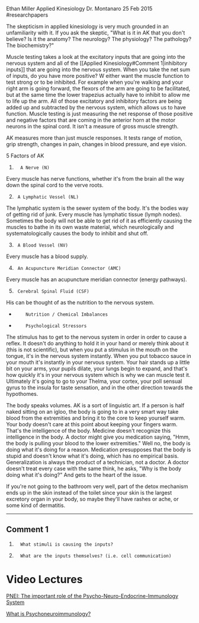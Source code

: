 Ethan Miller
Applied Kinesiology
Dr. Montanaro
25 Feb 2015
#researchpapers

The skepticism in applied kinesiology is very much grounded in an unfamiliarity with it. If you ask the skeptic, "What is it in AK that you don't believe? Is it the anatomy? The neurology? The physiology? The pathology? The biochemistry?"

Muscle testing takes a look at the excitatory inputs that are going into the nervous system and all of the [[Applied Kinesiology#Comment 1|inhibitory inputs]] that are going into the nervous system. When you take the net sum of inputs, do you have more positive? W either want the muscle function to test strong or to be inhibited. For example when you're walking and your right arm is going forward, the flexors of the arm are going to be facilitated, but at the same time the lower trapezius actually have to inhibit to allow me to life up the arm. All of those excitatory and inhibitory factors are being added up and subtracted by the nervous system, which allows us to have function. Muscle testing is just measuring the net response of those positive and negative factors that are coming in the anterior horn at the motor neurons in the spinal cord. It isn't a measure of gross muscle strength.

AK measures more than just muscle responses. It tests range of motion, grip strength, changes in pain, changes in blood pressure, and eye vision.

5 Factors of AK

1.       A Nerve (N)

Every muscle has nerve functions, whether it's from the brain all the way down the spinal cord to the verve roots.

2.      A Lymphatic Vessel (NL)

The lymphatic system is the sewer system of the body. It's the bodies way of getting rid of junk. Every muscle has lymphatic tissue (lymph nodes). Sometimes the body will not be able to get rid of it as efficiently causing the muscles to bathe in its own waste material, which neurologically and systematologically causes the body to inhibit and shut off.

3.      A Blood Vessel (NV)

Every muscle has a blood supply.

4.      An Acupuncture Meridian Connector (AMC)

Every muscle has an acupuncture meridian connector (energy pathways).

5.      Cerebral Spinal Fluid (CSF)

His can be thought of as the nutrition to the nervous system.

-         Nutrition / Chemical Imbalances
-         Psychological Stressors

The stimulus has to get to the nervous system in order in order to cause a reflex. It doesn't do anything to hold it in your hand or merely think about it (this is not scientific), but when you put a stimulus in the mouth on the tongue, it's in the nervous system instantly. When you put tobacco sauce in your mouth it's instantly in your nervous system. Your hair stands up a little bit on your arms, your pupils dilate, your lungs begin to expand, and that's how quickly it's in your nervous system which is why we can muscle test it. Ultimately it's going to go to your Thelma, your cortex, your poll sensual gyrus to the insula for taste sensation, and in the other direction towards the hypothomes.

The body speaks volumes. AK is a sort of linguistic art. If a person is half naked sitting on an igloo, the body is going to in a very smart way take blood from the extremities and bring it to the core to keep yourself warm. Your body doesn't care at this point about keeping your fingers warm. That's the intelligence of the body. Medicine doesn't recognize this intelligence in the body. A doctor might give you medication saying, "Hmm, the body is pulling your blood to the lower extremities." Well no, the body is doing what it's doing for a reason. Medication presupposes that the body is stupid and doesn't know what it's doing, which has no empirical basis. Generalization is always the product of a technician, not a doctor. A doctor doesn't treat every case with the same think, he asks, "Why is the body doing what it's doing?" And gets to the heart of the issue.

If you're not going to the bathroom very well, part of the detox mechanism ends up in the skin instead of the toilet since your skin is the largest excretory organ in your body, so maybe they'll have rashes or ache, or some kind of dermatitis.

---

## Comment 1

1.       What stimuli is causing the inputs?
2.       What are the inputs themselves? (i.e. cell communication)

# Video Lectures

[PNEI: The important role of the Psycho-Neuro-Endocrine-Immunology System](https://vimeo.com/85176685)

[What is Psychoneuroimmunology?](https://study.com/academy/lesson/what-is-psychoneuroimmunology-definition-lesson.html)


